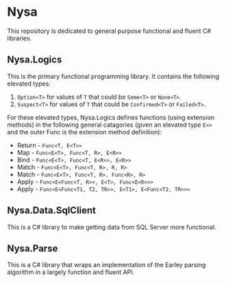 # Nysa
This repository is dedicated to general purpose functional and fluent C# libraries.

## Nysa.Logics
This is the primary functional programming library. It contains the following elevated types:
1. `Option<T>` for values of `T` that could be `Some<T>` or `None<T>`.
2. `Suspect<T>` for values of `T` that could be `Confirmed<T>` or `Failed<T>`.

For these elevated types, Nysa.Logics defines functions (using extension methods) in the following general catagories (given an elevated type `E<>` and the outer Func is the extension method definition):
* Return - `Func<T, E<T>>`
* Map - `Func<E<T>, Func<T, R>, E<R>>`
* Bind - `Func<E<T>, Func<T, E<R>>, E<R>>`
* Match - `Func<E<T>, Func<T, R>, R, R>`
* Match - `Func<E<T>, Func<T, R>, Func<R>, R>`
* Apply - `Func<E<Func<T, R>>, E<T>, Func<E<R>>>`
* Apply - `Func<E<Func<T1, T2, TR>>, E<T1>, E<Func<T2, TR>>>`

## Nysa.Data.SqlClient
This is a C# library to make getting data from SQL Server more functional.

## Nysa.Parse
This is a C# library that wraps an implementation of the Earley parsing algorithm in a largely function and fluent API.
